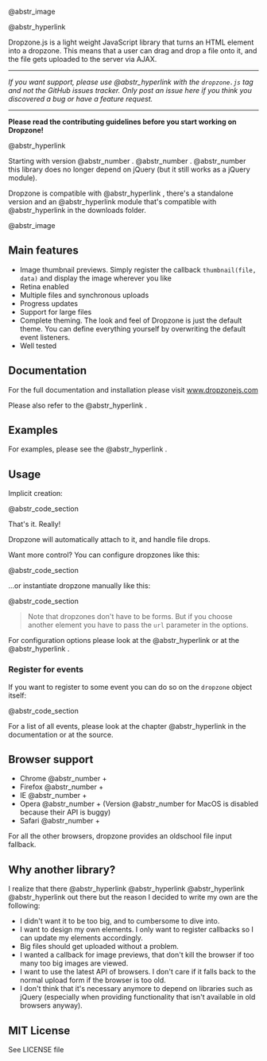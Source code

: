 @abstr_image 

@abstr_hyperlink 

Dropzone.js is a light weight JavaScript library that turns an HTML element into a dropzone. This means that a user can drag and drop a file onto it, and the file gets uploaded to the server via AJAX.

* * *

_If you want support, please use @abstr_hyperlink with the `dropzone.js` tag and not the GitHub issues tracker. Only post an issue here if you think you discovered a bug or have a feature request._

* * *

**Please read the contributing guidelines before you start working on Dropzone!**

  


@abstr_hyperlink 

  
  


Starting with version @abstr_number . @abstr_number . @abstr_number this library does no longer depend on jQuery (but it still works as a jQuery module).

Dropzone is compatible with @abstr_hyperlink , there's a standalone version and an @abstr_hyperlink module that's compatible with @abstr_hyperlink in the downloads folder.

@abstr_image 

## Main features

  * Image thumbnail previews. Simply register the callback `thumbnail(file, data)` and display the image wherever you like
  * Retina enabled
  * Multiple files and synchronous uploads
  * Progress updates
  * Support for large files
  * Complete theming. The look and feel of Dropzone is just the default theme. You can define everything yourself by overwriting the default event listeners.
  * Well tested



## Documentation

For the full documentation and installation please visit www.dropzonejs.com

Please also refer to the @abstr_hyperlink .

## Examples

For examples, please see the @abstr_hyperlink .

## Usage

Implicit creation:

@abstr_code_section 

That's it. Really!

Dropzone will automatically attach to it, and handle file drops.

Want more control? You can configure dropzones like this:

@abstr_code_section 

...or instantiate dropzone manually like this:

@abstr_code_section 

> Note that dropzones don't have to be forms. But if you choose another element you have to pass the `url` parameter in the options.

For configuration options please look at the @abstr_hyperlink or at the @abstr_hyperlink .

### Register for events

If you want to register to some event you can do so on the `dropzone` object itself:

@abstr_code_section 

For a list of all events, please look at the chapter @abstr_hyperlink in the documentation or at the source.

## Browser support

  * Chrome @abstr_number +
  * Firefox @abstr_number +
  * IE @abstr_number +
  * Opera @abstr_number + (Version @abstr_number for MacOS is disabled because their API is buggy)
  * Safari @abstr_number +



For all the other browsers, dropzone provides an oldschool file input fallback.

## Why another library?

I realize that there @abstr_hyperlink @abstr_hyperlink @abstr_hyperlink @abstr_hyperlink out there but the reason I decided to write my own are the following:

  * I didn't want it to be too big, and to cumbersome to dive into.
  * I want to design my own elements. I only want to register callbacks so I can update my elements accordingly.
  * Big files should get uploaded without a problem.
  * I wanted a callback for image previews, that don't kill the browser if too many too big images are viewed.
  * I want to use the latest API of browsers. I don't care if it falls back to the normal upload form if the browser is too old.
  * I don't think that it's necessary anymore to depend on libraries such as jQuery (especially when providing functionality that isn't available in old browsers anyway).



## MIT License

See LICENSE file
